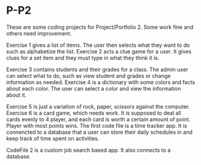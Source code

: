 # P-P2
These are some coding projects for Project/Portfolio 2. Some work fine and others need improvement.

Exercise 1 gives a list of items. The user then selects what they want to do such as alphabetize the list.
Exercise 2 acts a clue game for a user. It gives clues for a set item and they must type in what they think it is.

Exercise 3 contains students and their grades for a class. The admin user can select what to do, such as view student and grades or change information as needed.
Exercise 4 is a dictionary with some colors and facts about each color. The user can select a color and view the information about it.

Exercise 5 is just a variation of rock, paper, scissors against the computer.
Exercise 6 is a card game, which needs work. It is supposed to deal all cards evenly to 4 player, and each card is worth a certain amount of point. Player with most points wins.
The first code file is a time tracker app. It is connencted to a database that a user can store their daily schedules in and keep track of time spent on activities.

CodeFile 2 is a custom job search based app. It also connects to a database. 
